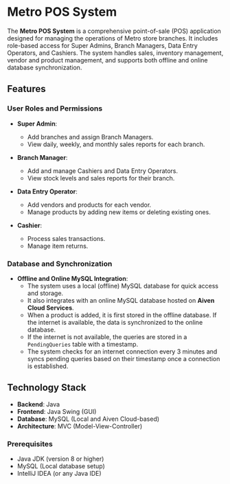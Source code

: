 # Metro POS System

The **Metro POS System** is a comprehensive point-of-sale (POS) application designed for managing the operations of Metro store branches. It includes role-based access for Super Admins, Branch Managers, Data Entry Operators, and Cashiers. The system handles sales, inventory management, vendor and product management, and supports both offline and online database synchronization.

## Features

### User Roles and Permissions
- **Super Admin**:
  - Add branches and assign Branch Managers.
  - View daily, weekly, and monthly sales reports for each branch.

- **Branch Manager**:
  - Add and manage Cashiers and Data Entry Operators.
  - View stock levels and sales reports for their branch.

- **Data Entry Operator**:
  - Add vendors and products for each vendor.
  - Manage products by adding new items or deleting existing ones.

- **Cashier**:
  - Process sales transactions.
  - Manage item returns.

### Database and Synchronization
- **Offline and Online MySQL Integration**:
  - The system uses a local (offline) MySQL database for quick access and storage.
  - It also integrates with an online MySQL database hosted on **Aiven Cloud Services**.
  - When a product is added, it is first stored in the offline database. If the internet is available, the data is synchronized to the online database.
  - If the internet is not available, the queries are stored in a `PendingQueries` table with a timestamp.
  - The system checks for an internet connection every 3 minutes and syncs pending queries based on their timestamp once a connection is established.

## Technology Stack

- **Backend**: Java
- **Frontend**: Java Swing (GUI)
- **Database**: MySQL (Local and Aiven Cloud-based)
- **Architecture**: MVC (Model-View-Controller)

### Prerequisites
- Java JDK (version 8 or higher)
- MySQL (Local database setup)
- IntelliJ IDEA (or any Java IDE)

